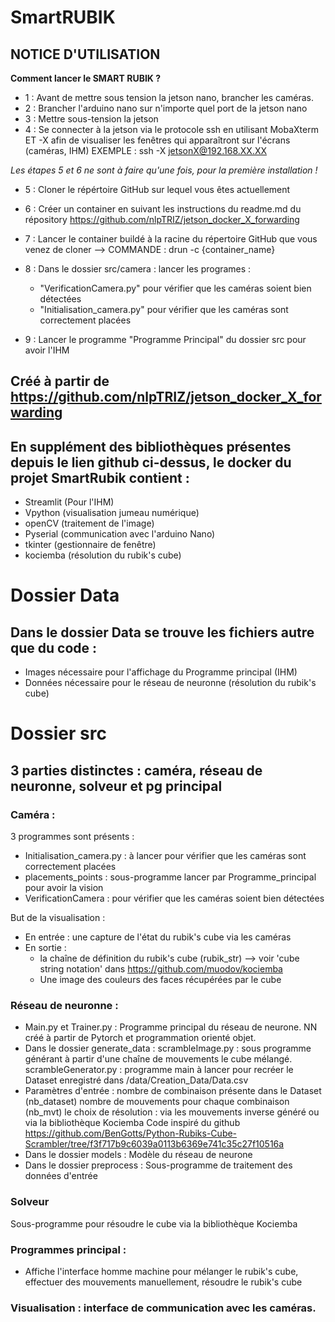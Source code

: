 # SmartRUBIK

## NOTICE D'UTILISATION
**Comment lancer le SMART RUBIK ?**
- 1 : Avant de mettre sous tension la jetson nano, brancher les caméras.
- 2 : Brancher l'arduino nano sur n'importe quel port de la jetson nano
- 3 : Mettre sous-tension la jetson
- 4 : Se connecter à la jetson via le protocole ssh en utilisant MobaXterm ET -X afin de visualiser les fenêtres qui apparaîtront sur l'écrans (caméras, IHM)
    EXEMPLE : ssh -X jetsonX@192.168.XX.XX
    
*Les étapes 5 et 6 ne sont à faire qu'une fois, pour la première installation !*    
- 5 : Cloner le répértoire GitHub sur lequel vous êtes actuellement
- 6 : Créer un container en suivant les instructions du readme.md du répository https://github.com/nlpTRIZ/jetson_docker_X_forwarding

- 7 : Lancer le container buildé à la racine du répertoire GitHub que vous venez de cloner --> COMMANDE : drun -c {container_name}
- 8 : Dans le dossier src/camera : lancer les programes :
    - "VerificationCamera.py" pour vérifier que les caméras soient bien détectées
    - "Initialisation_camera.py" pour vérifier que les caméras sont correctement placées
- 9 : Lancer le programme "Programme Principal" du dossier src pour avoir l'IHM


## Créé à partir de https://github.com/nlpTRIZ/jetson_docker_X_forwarding

## En supplément des bibliothèques présentes depuis le lien github ci-dessus, le docker du projet SmartRubik contient :
- Streamlit (Pour l'IHM)
- Vpython (visualisation jumeau numérique)
- openCV (traitement de l'image)
- Pyserial (communication avec l'arduino Nano)
- tkinter (gestionnaire de fenêtre)
- kociemba (résolution du rubik's cube)

# Dossier Data
## Dans le dossier Data se trouve les fichiers autre que du code :
- Images nécessaire pour l'affichage du Programme principal (IHM)
- Données nécessaire pour le réseau de neuronne (résolution du rubik's cube)

# Dossier src
## 3 parties distinctes : caméra, réseau de neuronne, solveur et pg principal
### Caméra :
3 programmes sont présents :
- Initialisation_camera.py : à lancer pour vérifier que les caméras sont correctement placées
- placements_points : sous-programme lancer par Programme_principal pour avoir la vision
- VerificationCamera : pour vérifier que les caméras soient bien détectées

But de la visualisation :
- En entrée  : une capture de l'état du rubik's cube via les caméras 
- En sortie : 
    - la chaîne de définition du rubik's cube (rubik_str) --> voir 'cube string notation' dans https://github.com/muodov/kociemba
    - Une image des couleurs des faces récupérées par le cube
### Réseau de neuronne :  
- Main.py et Trainer.py :
Programme principal du réseau de neurone. NN créé à partir de Pytorch et programmation orienté objet.
- Dans le dossier generate_data : 
scrambleImage.py : sous programme générant à partir d'une chaîne de mouvements le cube mélangé.
scrambleGenerator.py : programme main à lancer pour recréer le Dataset enregistré dans /data/Creation_Data/Data.csv
- Paramètres d'entrée : 
nombre de combinaison présente dans le Dataset (nb_dataset)
nombre de mouvements pour chaque combinaison (nb_mvt)
le choix de résolution : via les mouvements inverse généré ou via la bibliothèque Kociemba
Code inspiré du github https://github.com/BenGotts/Python-Rubiks-Cube-Scrambler/tree/f3f717b9c6039a0113b6369e741c35c27f10516a
- Dans le dossier models :
Modèle du réseau de neurone
- Dans le dossier preprocess :
Sous-programme de traitement des données d'entrée 
### Solveur
Sous-programme pour résoudre le cube via la bibliothèque Kociemba

### Programmes principal : 
- Affiche l'interface homme machine pour mélanger le rubik's cube, effectuer des mouvements manuellement, résoudre le rubik's cube

### Visualisation : interface de communication avec les caméras.



